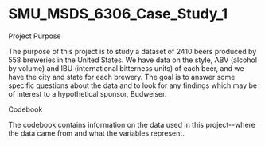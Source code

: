 # SMU_MSDS_6306_Case_Study_1

Project Purpose  

The purpose of this project is to study a dataset of 2410 beers produced by 558 
breweries in the United States.  We have data on the style, ABV (alcohol by volume)
and IBU (international bitterness units) of each beer, and we have the city
and state for each brewery.  The goal is to answer some specific questions 
about the data and to look for any findings which may be of
interest to a hypothetical sponsor, Budweiser.

Codebook  

The codebook contains information on the data used in this project--where the data came from and what the variables represent.

